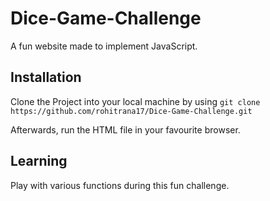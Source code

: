 # Dice-Game-Challenge
   A fun  website made to implement JavaScript.

## Installation
   Clone the Project into your local machine by using `git clone https://github.com/rohitrana17/Dice-Game-Challenge.git`
   
   Afterwards, run the HTML file in your favourite browser.

## Learning 
   Play with various functions during this fun challenge.
